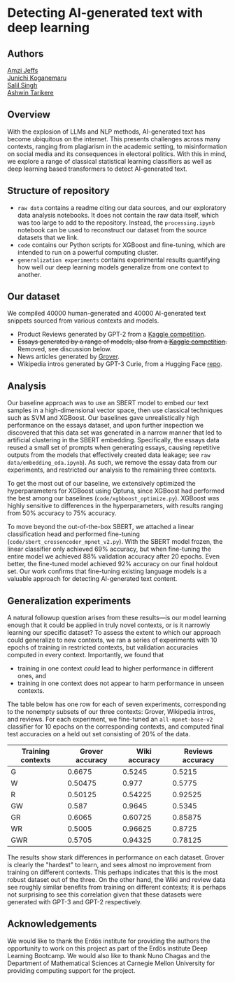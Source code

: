 # Detecting AI-generated text with deep learning

## Authors
[Amzi Jeffs](https://github.com/AmziJeffs)    
[Junichi Koganemaru](https://github.com/jkoganem)  
[Salil Singh](https://github.com/sllsnghlrns)  
[Ashwin Tarikere](https://github.com/ashwintan1)     


## Overview

With the explosion of LLMs and NLP methods, AI-generated text has become ubiquitous on the internet. This presents challenges across many contexts, ranging from plagiarism in the academic setting, to misinformation on social media and its consequences in electoral politics. With this in mind, we explore a range of classical statistical learning classifiers as well as deep learning based transformers to detect AI-generated text. 

## Structure of repository

- `raw data` contains a readme citing our data sources, and our exploratory data analysis notebooks. It does not contain the raw data itself, which was too large to add to the repository. Instead, the `processing.ipynb` notebook can be used to reconstruct our dataset from the source datasets that we link.
- `code` contains our Python scripts for XGBoost and fine-tuning, which are intended to run on a powerful computing cluster.
- `generalization experiments` contains experimental results quantifying how well our deep learning models generalize from one context to another. 

## Our dataset

We compiled 40000 human-generated and 40000 AI-generated text snippets sourced from various contexts and models. 

- Product Reviews generated by GPT-2 from a [Kaggle competition](https://www.kaggle.com/datasets/mexwell/fake-reviews-dataset
).
- ~~Essays generated by a range of models, also from a [Kaggle competition](https://www.kaggle.com/datasets/thedrcat/daigt-v2-train-dataset
).~~ Removed, see discussion below.
- News articles generated by [Grover](https://github.com/rowanz/grover/tree/master
).
- Wikipedia intros generated by GPT-3 Curie, from a Hugging Face [repo](https://huggingface.co/datasets/aadityaubhat/GPT-wiki-intro
). 
 
## Analysis
Our baseline approach was to use an SBERT model to embed our text samples in a high-dimensional vector space, then use classical techniques such as SVM and XGBoost. Our baselines gave unrealistically high performance on the essays dataset, and upon further inspection we discovered that this data set was generated in a narrow manner that led to artificial clustering in the SBERT embedding. Specifically, the essays data reused a small set of prompts when generating essays, causing repetitive outputs from the models that effectively created data leakage; see `raw data/embedding_eda.ipynb`). As such, we remove the essay data from our experiments, and restricted our analysis to the remaining three contexts.

To get the most out of our baseline, we extensively optimized the hyperparameters for XGBoost using Optuna, since XGBoost had performed the best among our baselines (`code/xgbboost_optimize.py`). XGBoost was highly sensitive to differences in the hyperparameters, with results ranging from 50% accuracy to 75% accuracy.

To move beyond the out-of-the-box SBERT, we attached a linear classification head and performed fine-tuning (`code/sbert_crossencoder_mpnet_v2.py`). With the SBERT model frozen, the linear classifier only achieved 69\% accuracy, but when fine-tuning the entire model we achieved 88\% validation accuracy after 20 epochs. Even better, the fine-tuned model achieved 92\% accuracy on our final holdout set. Our work confirms that fine-tuning existing language models is a valuable approach for detecting AI-generated text content. 

## Generalization experiments
A natural followup question arises from these results—is our model learning enough that it could be applied in truly novel contexts, or is it narrowly learning our specific dataset? To assess the extent to which our approach could generalize to new contexts, we ran a series of experiments with 10 epochs of training in restricted contexts, but validation accuracies computed in every context. Importantly, we found that 
 * training in one context *could* lead to higher performance in different ones, and
 * training in one context does not appear to harm performance in unseen contexts.

The table below has one row for each of seven experiments, corresponding to the nonempty subsets of our three contexts: Grover, Wikipedia intros, and reviews. For each experiment, we fine-tuned an `all-mpnet-base-v2` classifier for 10 epochs on the corresponding contexts, and computed final test accuracies on a held out set consisting of 20% of the data. 

| Training contexts | Grover accuracy | Wiki accuracy | Reviews accuracy |
|-------------------|-----------------|---------------|------------------|
| G | 0.6675	| 0.5245 |	0.5215 |
| W | 0.50475 | 0.977 | 0.5775 |
| R | 0.50125 |	0.54225 |	0.92525 |
| GW | 0.587 |	0.9645 |	0.5345 |
| GR | 0.6065 |	0.60725 |	0.85875 |
| WR | 0.5005 |	0.96625 |	0.8725 |
| GWR | 0.5705 |0.94325 |	0.78125 |

The results show stark differences in performance on each dataset. Grover is clearly the "hardest" to learn, and sees almost no improvement from training on different contexts. This perhaps indicates that this is the most robust dataset out of the three. On the other hand, the Wiki and review data see roughly similar benefits from training on different contexts; it is perhaps not surprising to see this correlation given that these datasets were generated with GPT-3 and GPT-2 respectively. 

## Acknowledgements 
We would like to thank the Erdös institute for providing the authors the opportunity to work on this project as part of the Erdös institute Deep Learning Bootcamp. We would also like to thank Nuno Chagas and the Department of Mathematical Sciences at Carnegie Mellon University for providing computing support for the project. 



